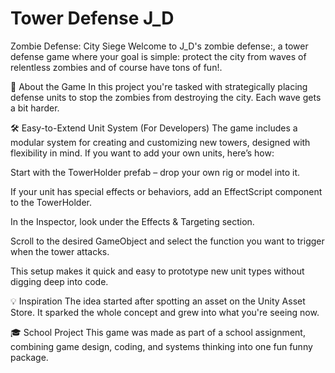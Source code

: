 # Tower Defense J_D
Zombie Defense: City Siege
Welcome to J_D's zombie defense:, a tower defense game where your goal is simple: protect the city from waves of relentless zombies and of course have tons of fun!. 

🧟 About the Game
In this project you're tasked with strategically placing defense units to stop the zombies from destroying the city. Each wave gets a bit harder.

🛠️ Easy-to-Extend Unit System (For Developers)
The game includes a modular system for creating and customizing new towers, designed with flexibility in mind. If you want to add your own units, here’s how:

Start with the TowerHolder prefab – drop your own rig or model into it.

If your unit has special effects or behaviors, add an EffectScript component to the TowerHolder.

In the Inspector, look under the Effects & Targeting section.

Scroll to the desired GameObject and select the function you want to trigger when the tower attacks.

This setup makes it quick and easy to prototype new unit types without digging deep into code.

💡 Inspiration
The idea started after spotting an asset on the Unity Asset Store. It sparked the whole concept and grew into what you're seeing now.

🎓 School Project
This game was made as part of a school assignment, combining game design, coding, and systems thinking into one fun funny package.
